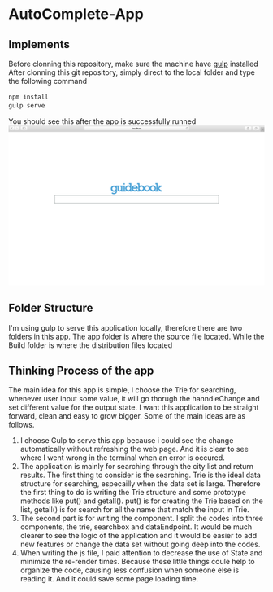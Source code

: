 # AutoComplete-App
## Implements
Before clonning this repository, make sure the machine have [gulp](https://github.com/gulpjs/gulp/blob/master/docs/getting-started.md) installed
After clonning this git repository, simply direct to the local folder and type the following command
```javascript
npm install
gulp serve
```
You should see this after the app is successfully runned
![download](app/images/1.png)

## Folder Structure
I'm using gulp to serve this application locally, therefore there are two folders in this app. The app folder is where the source file located. While the Build folder is where the distribution files located

## Thinking Process of the app
The main idea for this app is simple, I choose the Trie for searching, whenever user input some value, it will go thorugh the hanndleChange and set different value for the output state. I want this application to be straight forward, clean and easy to grow bigger. Some of the main ideas are as follows.

1. I choose Gulp to serve this app because i could see the change automatically without refreshing the web page. And it is clear to see where I went wrong in the terminal when an error is occured.
2. The application is mainly for searching through the city list and return results. The first thing to consider is the searching. Trie is the ideal data structure for searching, especailly when the data set is large. Therefore the first thing to do is writing the Trie structure and some prototype methods like put() and getall(). put() is for creating the Trie based on the list, getall() is for search for all the name that match the input in Trie.
3. The second part is for writing the component. I split the codes into three components, the trie, searchbox and dataEndpoint. It would be much clearer to see the logic of the application and it would be easier to add new features or change the data set without going deep into the codes.
4. When writing the js file, I paid attention to decrease the use of State and minimize the re-render times. Because these little things coule help to organize the code, causing less confusion when someone else is reading it. And it could save some page loading time. 
